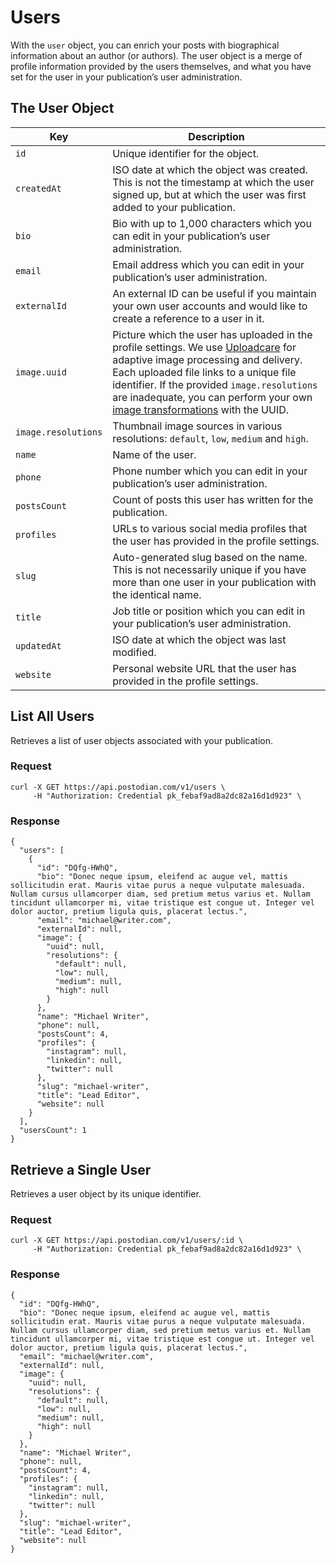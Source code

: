 # Users

With the `user` object, you can enrich your posts with biographical information about an author (or authors). The user object is a merge of profile information provided by the users themselves, and what you have set for the user in your publication’s user administration.

## The User Object

| Key | Description |
| --- | --- |
| `id` | Unique identifier for the object. |
| `createdAt` | ISO date at which the object was created. This is not the timestamp at which the user signed up, but at which the user was first added to your publication. |
| `bio` | Bio with up to 1,000 characters which you can edit in your publication’s user administration. |
| `email` | Email address which you can edit in your publication’s user administration. |
| `externalId` | An external ID can be useful if you maintain your own user accounts and would like to create a reference to a user in it. |
| `image.uuid` | Picture which the user has uploaded in the profile settings. We use [Uploadcare](https://uploadcare.com) for adaptive image processing and delivery. Each uploaded file links to a unique file identifier. If the provided `image.resolutions` are inadequate, you can perform your own [image transformations](https://uploadcare.com/docs/image_transformations/) with the UUID. |
| `image.resolutions` | Thumbnail image sources in various resolutions: `default`, `low`, `medium` and `high`. |
| `name` | Name of the user. |
| `phone` | Phone number which you can edit in your publication’s user administration. |
| `postsCount` | Count of posts this user has written for the publication. |
| `profiles` | URLs to various social media profiles that the user has provided in the profile settings. |
| `slug` | Auto-generated slug based on the name. This is not necessarily unique if you have more than one user in your publication with the identical name. |
| `title` | Job title or position which you can edit in your publication’s user administration. |
| `updatedAt` | ISO date at which the object was last modified. |
| `website` | Personal website URL that the user has provided in the profile settings. |

## List All Users

Retrieves a list of user objects associated with your publication.

### Request

```
curl -X GET https://api.postodian.com/v1/users \
     -H "Authorization: Credential pk_febaf9ad8a2dc82a16d1d923" \
```

### Response

```
{
  "users": [
    {
      "id": "DQfg-HWhQ",
      "bio": "Donec neque ipsum, eleifend ac augue vel, mattis sollicitudin erat. Mauris vitae purus a neque vulputate malesuada. Nullam cursus ullamcorper diam, sed pretium metus varius et. Nullam tincidunt ullamcorper mi, vitae tristique est congue ut. Integer vel dolor auctor, pretium ligula quis, placerat lectus.",
      "email": "michael@writer.com",
      "externalId": null,
      "image": {
        "uuid": null,
        "resolutions": {
          "default": null,
          "low": null,
          "medium": null,
          "high": null
        }
      },
      "name": "Michael Writer",
      "phone": null,
      "postsCount": 4,
      "profiles": {
        "instagram": null,
        "linkedin": null,
        "twitter": null
      },
      "slug": "michael-writer",
      "title": "Lead Editor",
      "website": null
    }
  ],
  "usersCount": 1
}
```

## Retrieve a Single User

Retrieves a user object by its unique identifier.

### Request

```
curl -X GET https://api.postodian.com/v1/users/:id \
     -H "Authorization: Credential pk_febaf9ad8a2dc82a16d1d923" \
```

### Response

```
{
  "id": "DQfg-HWhQ",
  "bio": "Donec neque ipsum, eleifend ac augue vel, mattis sollicitudin erat. Mauris vitae purus a neque vulputate malesuada. Nullam cursus ullamcorper diam, sed pretium metus varius et. Nullam tincidunt ullamcorper mi, vitae tristique est congue ut. Integer vel dolor auctor, pretium ligula quis, placerat lectus.",
  "email": "michael@writer.com",
  "externalId": null,
  "image": {
    "uuid": null,
    "resolutions": {
      "default": null,
      "low": null,
      "medium": null,
      "high": null
    }
  },
  "name": "Michael Writer",
  "phone": null,
  "postsCount": 4,
  "profiles": {
    "instagram": null,
    "linkedin": null,
    "twitter": null
  },
  "slug": "michael-writer",
  "title": "Lead Editor",
  "website": null
}
```
